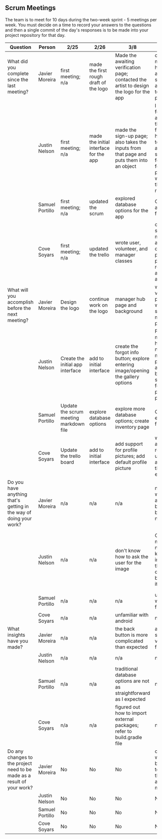 ## Scrum Meetings
The team is to meet for 10 days during the two-week sprint - 5 meetings per week. You must decide on a time to record your answers to the questions and then a single commit of the day's responses is to be made into your project repository for that day.

Question    |          Person                                             | 2/25 | 2/26 | 3/8 | 3/9 | 3/10 | 3/12 | 3/13 |3/14 | 3/15 |
------------|---------------------------------------------------------------------|-----|-----|-----|-----|-----|-----|-----|----|-----|                                                              
| What did you complete since the last meeting? | Javier Moreira | first meeting; n/a | made the first rough draft of the logo | Made the awaiting verification page; contacted the artist to design the logo for the app | created the manager hub page and made small adjustments to current pages | i created the volenteer hub page as well as include out logo on the sign page | edited existing pages | helped fix git issues and pretended to be an emulator for justin | fought with git and changed the colors of app a bit | helped other teammates finish up sprint
|            | Justin Nelson | first meeting; n/a | made the initial interface for the app | made the sign-up page; also takes the inputs from that page and puts them into an object | I added the forgot page and linked the button from the home page to it, I also added some starter code for the forgot info page for when we get the database running. | I created a default manager and linked the manager hub page to the login button, the volunteer page is not linked |
|            | Samuel Portillo | first meeting; n/a | updated the scrum | explored database options for the app | Connected app to firebase | No updates | 
|            | Cove Soyars | first meeting; n/a | updated the trello | wrote user, volunteer, and manager classes | complete since last meeting: added default profile picture to resources and sign up activity | completed since last meeting: updated sign up activity to avoid errors |
| What will you accomplish before the next meeting? | Javier Moreira | Design the logo | continue work on the logo | manager hub page and background | will work on volenteer page  and works on setup of manager page | will work on editing profile page |
|            | Justin Nelson | Create the initial app interface | add to initial interface | create the forgot info button; explore entering image/opening the gallery options | For next meeting I have things I need to make more presentable and finish, based on sign in and forgot info pages, login page as well | Look into asking user for picture, also add remember me button. |
|            | Samuel Portillo | Update the scrum meeting markdown file | explore database options | explore more database options; create inventory page | Continue exploring firebase | Continue exploring firebase |
|            | Cove Soyars | Update the trello board | add to initial interface | add support for profile pictures; add default profile picture |  will accomplish: rewrite sign up activity to avoid throwing errors | will accomplish: mailgun/forgot password email |
| Do you have anything that's getting in the way of doing your work? | Javier Moreira | n/a | n/a | n/a | not having ways to acess pages because buttons are not set up |  not having the data base up yet prevents me from fully competing profile page |
|            | Justin Nelson | n/a | n/a | don't know how to ask the user for the image | Only thing in my way is needing to know how to interact with the database, but we need it first | A lot of work involving accessing the database is unknown to me, I have a lot of commented code talking about what to do |
|            | Samuel Portillo | n/a | n/a | n/a | unfamiliar with firebase/json | None |
|            | Cove Soyars | n/a | n/a | unfamiliar with android | n/a | none |
| What insights have you made? | Javier Moreira | n/a | n/a | the back button is more complicated than expected | android studio is very user friendly | none |
|            | Justin Nelson | n/a | n/a | n/a | n/a | none |
|            | Samuel Portillo | n/a | n/a | traditional database options are not as straightforward as I expected | n/a | Documentation for firebase is out of date |
|            | Cove Soyars | n/a | n/a | figured out how to import external packages; refer to build.gradle file | n/a | none |
| Do any changes to the project need to be made as a result of your work? | Javier Moreira | No | No | No | order of whats being built to be test pages that are already made | No |
|            | Justin Nelson | No | No | No | No | No |
|            | Samuel Portillo | No | No | No | No | No |
|            | Cove Soyars | No | No | No | No | No |
